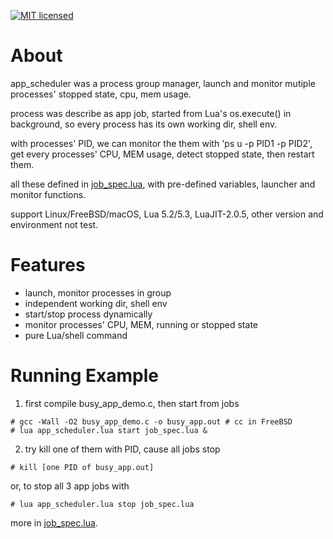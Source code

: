 

[![MIT licensed][1]][2]

[1]: https://img.shields.io/badge/license-MIT-blue.svg
[2]: LICENSE






# About

app_scheduler was a process group manager, launch and monitor mutiple
processes' stopped state, cpu, mem usage.

process was describe as app job, started from Lua's os.execute() in
background, so every process has its own working dir, shell env.

with processes' PID, we can monitor the them with 'ps u -p PID1 -p
PID2', get every processes' CPU, MEM usage, detect stopped state, then
restart them.

all these defined in
[job_spec.lua](https://github.com/lalawue/app_scheduler/blob/master/job_spec.lua),
with pre-defined variables, launcher and monitor functions.

support Linux/FreeBSD/macOS, Lua 5.2/5.3, LuaJIT-2.0.5, other version
and environment not test.




# Features

- launch, monitor processes in group
- independent working dir, shell env
- start/stop process dynamically
- monitor processes' CPU, MEM, running or stopped state
- pure Lua/shell command





# Running Example

1. first compile busy_app_demo.c, then start from jobs

```
# gcc -Wall -O2 busy_app_demo.c -o busy_app.out # cc in FreeBSD
# lua app_scheduler.lua start job_spec.lua &
```

2. try kill one of them with PID, cause all jobs stop

```
# kill [one PID of busy_app.out]
```

or, to stop all 3 app jobs with

```
# lua app_scheduler.lua stop job_spec.lua
```

more in [job_spec.lua](https://github.com/lalawue/app_scheduler/blob/master/job_spec.lua).
